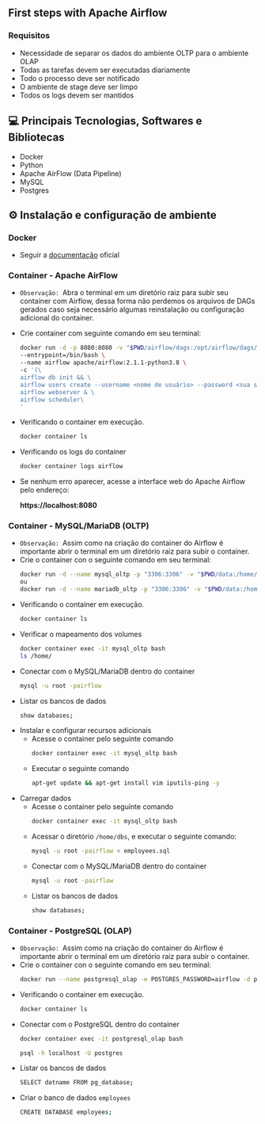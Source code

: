 ## First steps with Apache Airflow
<!-- Este repositório contém os códigos utilizados durante curso de Data Pipelines com Apache Airflow. -->
### Requisitos
- Necessidade de separar os dados do ambiente OLTP para o ambiente OLAP
- Todas as tarefas devem ser executadas diariamente
- Todo o processo deve ser notificado
- O ambiente de stage deve ser limpo
- Todos os logs devem ser mantidos
## 💻 Principais Tecnologias, Softwares e Bibliotecas
- Docker
- Python
- Apache AirFlow (Data Pipeline)
- MySQL
- Postgres
## ⚙ Instalação e configuração de ambiente
### Docker
  - Seguir a [documentação](https://docs.docker.com/engine/install/) oficial
### Container - Apache AirFlow
  - `Observação: `Abra o terminal em um diretório raiz para subir seu container com Airflow, dessa forma não perdemos os arquivos de DAGs gerados caso seja necessário algumas reinstalação ou configuração adicional do container.
  - Crie container com seguinte comando em seu terminal:
    ```bash
    docker run -d -p 8080:8080 -v "$PWD/airflow/dags:/opt/airflow/dags/" \
    --entrypoint=/bin/bash \
    --name airflow apache/airflow:2.1.1-python3.8 \
    -c '(\
    airflow db init && \
    airflow users create --username <nome de usuário> --password <sua senha> --firstname <Seu nome> --lastname <Seu Nome> --role Admin --email <Seu e-mail>); \
    airflow webserver & \
    airflow scheduler\
    '
    ```
  - Verificando o container em execução.
    ```bash
    docker container ls
    ```
  - Verificando os logs do container
    ```bash
    docker container logs airflow
    ```
  - Se nenhum erro aparecer, acesse a interface web do Apache Airflow pelo endereço:
    
    **https://localhost:8080**
### Container - MySQL/MariaDB (OLTP)
- `Observação: `Assim como na criação do container do Airflow é importante abrir o terminal em um diretório raiz para subir o container.
- Crie o container con o seguinte comando em seu terminal:
  ```bash
  docker run -d --name mysql_oltp -p "3306:3306" -v "$PWD/data:/home/" -e MYSQL_ROOT_PASSWORD=airflow mysql
  ou
  docker run -d --name mariadb_oltp -p "3306:3306" -v "$PWD/data:/home" -e MARIADB_ROOT_PASSWORD=airflow mariadb:latest
  ```
- Verificando o container em execução.
  ```bash
  docker container ls
  ```
- Verificar o mapeamento dos volumes
  ```bash
  docker container exec -it mysql_oltp bash
  ls /home/
  ```
- Conectar com o MySQL/MariaDB dentro do container
  ```bash
  mysql -u root -pairflow
  ```
- Listar os bancos de dados
    ```bash
  show databases;
  ```
- Instalar e configurar recursos adicionais
  - Acesse o container pelo seguinte comando
    ```bash
    docker container exec -it mysql_oltp bash
    ```
  - Executar o seguinte comando
      ```bash
    apt-get update && apt-get install vim iputils-ping -y
    ```
- Carregar dados 
  - Acesse o container pelo seguinte comando
    ```bash
    docker container exec -it mysql_oltp bash
    ```
  - Acessar o diretório `/home/dbs`, e executar o seguinte comando:
    ```bash
    mysql -u root -pairflow < employees.sql
    ```
  - Conectar com o MySQL/MariaDB dentro do container
    ```bash
    mysql -u root -pairflow
    ```
  - Listar os bancos de dados
    ```bash
    show databases;
    ```
### Container - PostgreSQL (OLAP)
- `Observação: `Assim como na criação do container do Airflow é importante abrir o terminal em um diretório raiz para subir o container.
- Crie o container con o seguinte comando em seu terminal:
  ```bash
  docker run --name postgresql_olap -e POSTGRES_PASSWORD=airflow -d postgres
  ```
- Verificando o container em execução.
  ```bash
  docker container ls
  ```
- Conectar com o PostgreSQL dentro do container
  ```bash
  docker container exec -it postgresql_olap bash
  ```
  ```bash
  psql -h localhost -U postgres
  ```
- Listar os bancos de dados
  ```bash
  SELECT datname FROM pg_database;
  ```
- Criar o banco de dados `employees`
  ```bash
  CREATE DATABASE employees;
  ```
